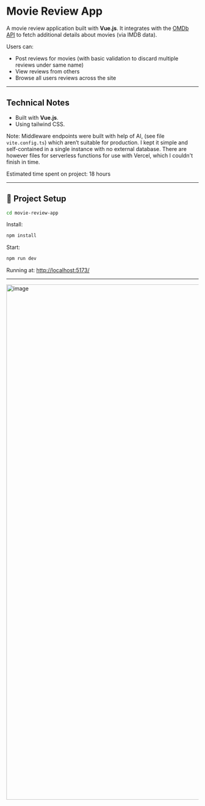 # Movie Review App

A movie review application built with **Vue.js**.
It integrates with the [OMDb API](https://www.omdbapi.com/) to fetch additional details about movies (via IMDB data).

Users can:
- Post reviews for movies (with basic validation to discard multiple reviews under same name)
- View reviews from others
- Browse all users reviews across the site

---

## Technical Notes

- Built with **Vue.js**.
- Using tailwind CSS.

Note: Middleware endpoints were built with help of AI, (see file `vite.config.ts`) which aren’t suitable for production. I kept it simple and self-contained in a single instance with no external database. There are however files for serverless functions for use with Vercel, which I couldn't finish in time.

Estimated time spent on project: 18 hours  

---

## 🚀 Project Setup

```sh
cd movie-review-app
```
Install:
```sh
npm install
```
Start:
```sh
npm run dev
```
Running at: [http://localhost:5173/](http://localhost:5173/)

---
<img width="1291" height="1348" alt="image" src="https://github.com/user-attachments/assets/aa5b4cc2-165d-4c54-9270-adef4900e2d1" />
